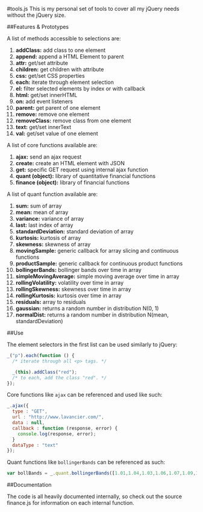 #tools.js
This is my personal set of tools to cover all my jQuery needs without the jQuery size.

##Features & Prototypes

A list of methods accessible to selections are:

1. **addClass:** add class to one element
2. **append:** append a HTML Element to parent
3. **attr:** get/set attribute
4. **children:** get children with attribute
5. **css:** get/set CSS properties
6. **each:** iterate through element selection
7. **el:** filter selected elements by index or with callback
8. **html:** get/set innerHTML
9. **on:** add event listeners
10. **parent:** get parent of one element
11. **remove:** remove one element
12. **removeClass:** remove class from one element
13. **text:** get/set innerText
14. **val:** get/set value of one element

A list of core functions available are:

1. **ajax:** send an ajax request
2. **create:** create an HTML element with JSON
3. **get:** specific GET request using internal ajax function
6. **quant (object):** library of quantitative financial functions
6. **finance (object):** library of financial functions

A list of quant function available are:

1. **sum:** sum of array
2. **mean:** mean of array
3. **variance:** variance of array
4. **last:** last index of array
5. **standardDeviation:** standard deviation of array
6. **kurtosis:** kurtosis of array
7. **skewness:** skewness of array
8. **movingSample:** generic callback for array slicing and continuous functions
9. **productSample:** generic callback for continuous product functions
10. **bollingerBands:** bollinger bands over time in array
11. **simpleMovingAverage:** simple moving average over time in array
12. **rollingVolatility:** volatility over time in array
13. **rollingSkewness:** skewness over time in array
14. **rollingKurtosis:** kurtosis over time in array
15. **residuals:** array to residuals
16. **gaussian:** returns a random number in distribution N(0, 1)
17. **normalDist:** returns a random number in distribution N(mean, standardDeviation)


##Use

The element selectors in the first list can be used similarly to jQuery:

```javascript
_("p").each(function () {
  /* iterate through all <p> tags. */

  _(this).addClass("red");
  /* to each, add the class "red". */
});
```

Core functions like `ajax` can be referenced and used like such:

```javascript
_.ajax({
  type : "GET",
  url : "http://www.lavancier.com/",
  data : null,
  callback : function (response, error) {
    console.log(response, error);
  }
  dataType : "text"
});
```

Quant functions like `bollingerBands` can be referenced as such:

```javascript
var bollBands = _.quant.bollingerBands([1.01,1.04,1.03,1.06,1.07,1.09,1.08,1.09,1.07,1.10,1.09], 5, 1);
```

##Documentation

The code is all heavily documented internally, so check out the source finance.js for information on each internal function.
